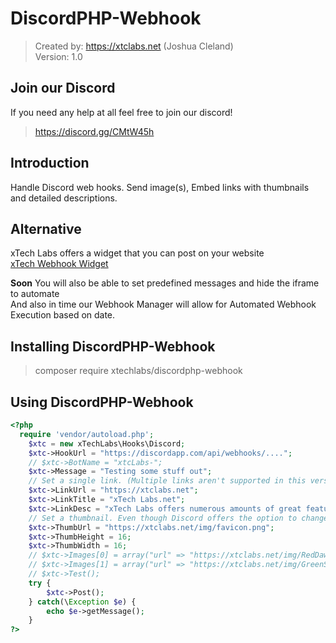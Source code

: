 # DiscordPHP-Webhook
> Created by: https://xtclabs.net (Joshua Cleland)  
> Version: 1.0  
  
## Join our Discord  
If you need any help at all feel free to join our discord!  
> https://discord.gg/CMtW45h  
  
## Introduction
Handle Discord web hooks. Send image(s), Embed links with thumbnails and detailed descriptions.
  
## Alternative
xTech Labs offers a widget that you can post on your website  
[xTech Webhook Widget](https://xtclabs.net/widget/webhook/)  
  
**Soon** You will also be able to set predefined messages and hide the iframe to automate  
And also in time our Webhook Manager will allow for Automated Webhook Execution based on date.  
  
## Installing DiscordPHP-Webhook
> composer require xtechlabs/discordphp-webhook  
  
## Using DiscordPHP-Webhook 
```php
<?php
  require 'vendor/autoload.php';
	$xtc = new xTechLabs\Hooks\Discord;
	$xtc->HookUrl = "https://discordapp.com/api/webhooks/....";
	// $xtc->BotName = "xtcLabs-";
	$xtc->Message = "Testing some stuff out";
	// Set a single link. (Multiple links aren't supported in this version)
	$xtc->LinkUrl = "https://xtclabs.net";
	$xtc->LinkTitle = "xTech Labs.net";
	$xtc->LinkDesc = "xTech Labs offers numerous amounts of great features and a bot for Discord!";
	// Set a thumbnail. Even though Discord offers the option to change thumb dimensions. it appears to not work.
	$xtc->ThumbUrl = "https://xtclabs.net/img/favicon.png";
	$xtc->ThumbHeight = 16;
	$xtc->ThumbWidth = 16;
	// $xtc->Images[0] = array("url" => "https://xtclabs.net/img/RedDawn_preview.png", "height" => 800, "width" => 600);
	// $xtc->Images[1] = array("url" => "https://xtclabs.net/img/GreenSkull_preview.png", "height" => 800, "width" => 600);
	// $xtc->Test();
	try {
		$xtc->Post();
	} catch(\Exception $e) {
		echo $e->getMessage();
	}
?>
```
